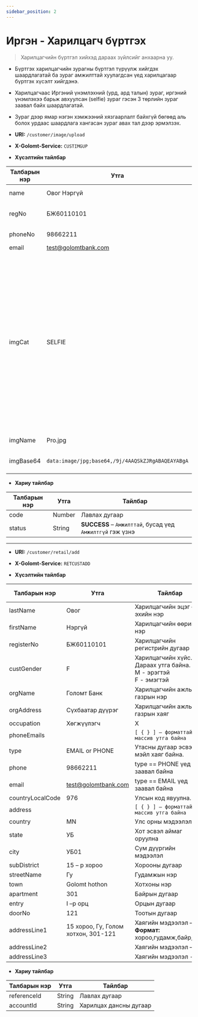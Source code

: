 ```yaml
---
sidebar_position: 2
---
```


# Иргэн - Харилцагч бүртгэх

>Харилцагчийн бүртгэл хийхэд дараах зүйлсийг анхаарна уу.
-	Бүртгэх харилцагчийн зурагны бүртгэл түрүүлж хийгдэх шаардлагатай ба зураг амжилттай хуулагдсан үед харилцагаар бүртгэх хүсэлт хийгдэнэ.
-	Харилцагчаас Иргэний үнэмлэхний (урд, ард талын) зураг, иргэний үнэмлэхээ барьж авхуулсан (selfie) зураг гэсэн 3 төрлийн зураг заавал байх шаардлагатай.
-	Зураг дээр ямар нэгэн хэмжээний хязгаарлалт байхгүй бөгөөд аль болох урдаас шаардлага хангасан зураг авах тал дээр эрмэлзэх.

- **URI:** `/customer/image/upload`

- **X-Golomt-Service:** `CUSTIMGUP`

- **Хүсэлтийн тайлбар**

| Талбарын нэр                                 | Утга   |  Тайлбар | Заавал эсэх |
|------------------------------------------|-----------|--------------|-----------|
|name	        |        Овог Нэргүй	                                    |Харилцагчийн овог нэр	               | Тийм               |
|regNo	       |         БЖ60110101	                                    |Харилцагчийн регистрийн дугаар	           | Тийм    |
|phoneNo	     |           98662211	                                    |    Утасны дугаар	|    |
|email	       |         test@golomtbank.com                            |     И-мэйл хаяг	|    |
|imgCat	      |          SELFIE                                        |      Зурагны төрөл. Дараах төрлүүдээс сонгож явуулна. Үүнд:<br/> **IDFRONT** – Иргэний үнэмлэхний урд талын зураг <br/>**IDBACK** – Иргэний үнэмлэхний ард талын зураг <br/>**SELFIE** – харилцагчийн иргэний үнэмлэхээ барьж авхуулсан зураг	                   |         Тийм    |
|imgName	     |           Pro.jpg	                                     |       Хуулах зурагны нэр	           |     Тийм    |
|imgBase64	   |         `data:image/jpg;base64,/9j/4AAQSkZJRgABAQEAYABgA` |	    Base64 руу хөрвүүлсэн зурагны файл|	Тийм    |

- **Хариу тайлбар**

| Талбарын нэр                                 | Утга   |  Тайлбар | 
|------------------------------------------|-----------|--------------|
|code	|Number	|Лавлах дугаар                                       |
|status	|String	|**SUCCESS** – `Амжилттай`, бусад үед `Амжилтгүй` гэж үзнэ|


***

- **URI:** `/customer/retail/add`

- **X-Golomt-Service:** `RETCUSTADD`

- **Хүсэлтийн тайлбар**

| Талбарын нэр                                 | Утга   |  Тайлбар | Заавал эсэх |
|------------------------------------------|-----------|--------------|-----------|
|lastName	                |        Овог	                               |         Харилцагчийн эцэг – эхийн нэр	                               | Тийм               |
|firstName	                |        Нэргүй	                               |         Харилцагчийн өөрийн нэр	                                   |     Тийм|
|registerNo	                |        БЖ60110101	                           |         Харилцагчийн регистрийн дугаар	                               | Тийм|
|custGender	                |        F	                                   |         Харилцагчийн хүйс. Дараах утга байна. <br/>M - эрэгтэй <br/>F - эмэгтэй|	Тийм|
|orgName	                |            Голомт Банк	                   |                 Харилцагчийн ажлын газрын нэр	                       |         Тийм|
|orgAddress	                |        Cүхбаатар дүүрэг	                   |         Харилцагчийн ажлын газрын хаяг	                               | Тийм|
|occupation	                |        Хөгжүүлэгч	                           |         Х	                                                           | Тийм|
|phoneEmails	            |                                              |              `[ { } ] – форматтай массив утга байна` ||
|type	                    |        EMAIL or PHONE	                       |         Утасны дугаар эсвэл и-мэйл хаяг байна.	                       | Тийм|
|phone	                    |        98662211	                           |         type == PHONE үед заавал байна	||
|email	                    |        test@golomtbank.com                   |          type == EMAIL үед заавал байна	||
|countryLocalCode	        |        976	                               |             Улсын код явуулна.	                                       |     Тийм|
|address	                |                                              |              `[ { } ] – форматтай массив утга байна`||
|country	                |            MN	                               |             Улс орны мэдээлэл	                                       |     Тийм|
|state	                    |        УБ                                    |      	Хот эсвэл аймаг оруулна	                                       | Тийм|
|city	                    |        УБ01	                               |         Сум дүүргийн мэдээлэл	                                       | Тийм|
|subDistrict	            |            15 – р хороо	                   |             Хорооны дугаар	                                           |     Тийм|
|streetName	                |        Гу	                                   |         Гудамжын нэр	                                               | Тийм|
|town	                    |        Golomt hothon	                       |         Хотхоны нэр	                                               |     Үгүй|
|apartment	                |        301	                               |             Байрын дугаар	                                           |     Үгүй|
|entry	                    |        I –р орц	                           |         Орцын дугаар	                                               | Үгүй|
|doorNo	                    |        121	                               |             Тоотын дугаар	                                           |     Үгүй|
|addressLine1	            |        15 хороо, Гу, Голом хотхон, 301-121	|            Хаягийн мэдээлэл – 1 <br/>**Формат:** хороо,гудамж,байр,тоот	   |         Тийм|
|addressLine2		        |                                              |          Хаягийн мэдээлэл – 2	                                       | Үгүй|
|addressLine3		        |                                              |          Хаягийн мэдээлэл - 3	                                       | Үгүй|


- **Хариу тайлбар**

| Талбарын нэр                                 | Утга   |  Тайлбар | 
|------------------------------------------|-----------|--------------|
|referenceId|	String	|Лавлах дугаар          |
|accountId	|String	    |Харилцах дансны дугаар|